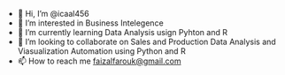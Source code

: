 - 👋 Hi, I’m @icaal456
- 👀 I’m interested in Business Intelegence
- 🌱 I’m currently learning Data Analysis usign Pyhton and R
- 💞️ I’m looking to collaborate on Sales and Production Data Analysis and Viasualization Automation using Python and R
- 📫 How to reach me faizalfarouk@gmail.com

<!---
icaal456/icaal456 is a ✨ special ✨ repository because its `README.md` (this file) appears on your GitHub profile.
You can click the Preview link to take a look at your changes.
--->
